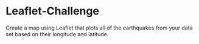 # Leaflet-Challenge
Create a map using Leaflet that plots all of the earthquakes from your data set based on their longitude and latitude.
